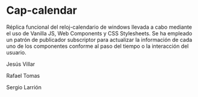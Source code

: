 # Cap-calendar

Réplica funcional del reloj-calendario de windows llevada a cabo mediante el uso de Vanilla JS, Web Components y CSS Stylesheets.
Se ha empleado un patrón de publicador subscriptor para actualizar la información de cada uno de los componentes conforme al paso del tiempo o la interacción del usuario.

Jesús Villar

Rafael Tomas 

Sergio Larrión
